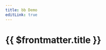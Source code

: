 ```yaml
---
title: bb Demo
editLink: true
---
```


# {{ $frontmatter.title }}


<!-- test vue component -->
<!-- <script setup>
import { useData } from 'vitepress'

const data = useData()
</script>

<pre>{{ data }}</pre> -->